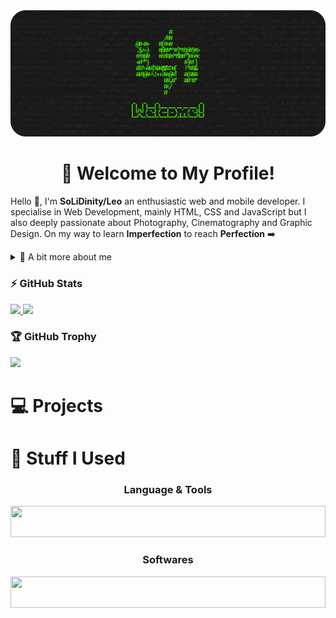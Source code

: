 <img src="https://github.com/SoLiDinity/SoLiDinity/blob/main/images/WELKOMEN.png" />                    

<h1 align="center">👋 Welcome to My Profile!</h1>  

Hello 👋, I'm **SoLiDinity/Leo** an enthusiastic web and mobile developer. I specialise in Web Development, mainly HTML, CSS and JavaScript but I also deeply passionate about Photography, Cinematography and Graphic Design. On my way to learn **Imperfection** to reach **Perfection** ➡️

<details>
  <summary>👨 A bit more about me</summary>

- 🎓 Informatics Engineering at University of Palangka Raya
- 👴 Currently 20 years old 
- 🤝 Currently working at [ClickSolusi](https://clicksolusi.web.id) as Lead Designer
- 🌏 Find me on the interweb (down below 😉)

</details>

### ⚡ GitHub Stats
<a href="https://github.com/SoLiDinity">
  <img height="165em" src="https://github-readme-stats.vercel.app/api?username=SoLiDinity&show_icons=true&theme=dark&border_radius=20&icon_color=C3EB00&title_color=42f404&text_color=ffffff">
  <img height="165em" src="https://github-readme-streak-stats.herokuapp.com?user=SoLiDinity&theme=dark&border_radius=20&mode=weekly&fire=C3EB00&ring=42F404&currStreakLabel=C3EB00&sideLabels=42F404">
</a> 

### 🏆 GitHub Trophy

<img src="https://github-profile-trophy.vercel.app/?username=SoLiDinity&theme=onedark&column=10">
<br>

# 💻 Projects


# 🧰 Stuff I Used
<h3 align="center">Language & Tools</h3>
<img width="100%" height="50em" src="https://skillicons.dev/icons?i=html,css,js,php,dart,mysql,wordpress,flutter">

<h3 align="center">Softwares</h3>
<img width="100%" height="50em" src="https://skillicons.dev/icons?i=vscode,figma,ai,pr,ae">
<br>
                                          
